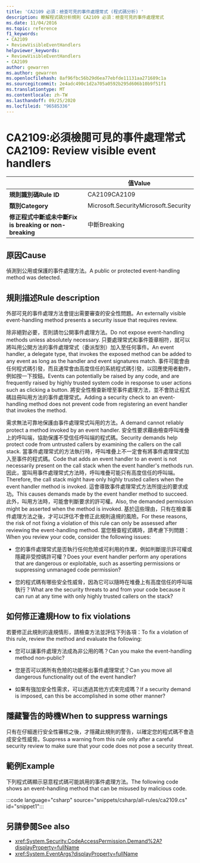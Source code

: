 ```yaml
---
title: 'CA2109 必須：檢查可見的事件處理常式 (程式碼分析) '
description: 瞭解程式碼分析規則 CA2109 必須：檢查可見的事件處理常式
ms.date: 11/04/2016
ms.topic: reference
f1_keywords:
- CA2109
- ReviewVisibleEventHandlers
helpviewer_keywords:
- ReviewVisibleEventHandlers
- CA2109
author: gewarren
ms.author: gewarren
ms.openlocfilehash: 8af96fbc56b29d6ea77ebfde11131aa271689c1a
ms.sourcegitcommit: 2e4adc490c1d2a705a0592b295d606b10b9f51f1
ms.translationtype: MT
ms.contentlocale: zh-TW
ms.lasthandoff: 09/25/2020
ms.locfileid: "96585336"
---
```

# <a name="ca2109-review-visible-event-handlers"></a><span data-ttu-id="431c8-103">CA2109:必須檢閱可見的事件處理常式</span><span class="sxs-lookup"><span data-stu-id="431c8-103">CA2109: Review visible event handlers</span></span>

| | <span data-ttu-id="431c8-104">值</span><span class="sxs-lookup"><span data-stu-id="431c8-104">Value</span></span> |
|-|-|
| <span data-ttu-id="431c8-105">**規則識別碼**</span><span class="sxs-lookup"><span data-stu-id="431c8-105">**Rule ID**</span></span> |<span data-ttu-id="431c8-106">CA2109</span><span class="sxs-lookup"><span data-stu-id="431c8-106">CA2109</span></span>|
| <span data-ttu-id="431c8-107">**類別**</span><span class="sxs-lookup"><span data-stu-id="431c8-107">**Category**</span></span> |<span data-ttu-id="431c8-108">Microsoft.Security</span><span class="sxs-lookup"><span data-stu-id="431c8-108">Microsoft.Security</span></span>|
| <span data-ttu-id="431c8-109">**修正程式中斷或未中斷**</span><span class="sxs-lookup"><span data-stu-id="431c8-109">**Fix is breaking or non-breaking**</span></span> |<span data-ttu-id="431c8-110">中斷</span><span class="sxs-lookup"><span data-stu-id="431c8-110">Breaking</span></span>|

## <a name="cause"></a><span data-ttu-id="431c8-111">原因</span><span class="sxs-lookup"><span data-stu-id="431c8-111">Cause</span></span>

<span data-ttu-id="431c8-112">偵測到公用或保護的事件處理方法。</span><span class="sxs-lookup"><span data-stu-id="431c8-112">A public or protected event-handling method was detected.</span></span>

## <a name="rule-description"></a><span data-ttu-id="431c8-113">規則描述</span><span class="sxs-lookup"><span data-stu-id="431c8-113">Rule description</span></span>

<span data-ttu-id="431c8-114">外部可見的事件處理方法會提出需要審查的安全性問題。</span><span class="sxs-lookup"><span data-stu-id="431c8-114">An externally visible event-handling method presents a security issue that requires review.</span></span>

<span data-ttu-id="431c8-115">除非絕對必要，否則請勿公開事件處理方法。</span><span class="sxs-lookup"><span data-stu-id="431c8-115">Do not expose event-handling methods unless absolutely necessary.</span></span> <span data-ttu-id="431c8-116">只要處理常式和事件簽章相符，就可以將叫用公開方法的事件處理常式（委派型別）加入至任何事件。</span><span class="sxs-lookup"><span data-stu-id="431c8-116">An event handler, a delegate type, that invokes the exposed method can be added to any event as long as the handler and event signatures match.</span></span> <span data-ttu-id="431c8-117">事件可能會由任何程式碼引發，而且通常會由高度信任的系統程式碼引發，以回應使用者動作，例如按一下按鈕。</span><span class="sxs-lookup"><span data-stu-id="431c8-117">Events can potentially be raised by any code, and are frequently raised by highly trusted system code in response to user actions such as clicking a button.</span></span> <span data-ttu-id="431c8-118">將安全性檢查新增至事件處理方法，並不會防止程式碼註冊叫用方法的事件處理常式。</span><span class="sxs-lookup"><span data-stu-id="431c8-118">Adding a security check to an event-handling method does not prevent code from registering an event handler that invokes the method.</span></span>

<span data-ttu-id="431c8-119">需求無法可靠地保護由事件處理常式叫用的方法。</span><span class="sxs-lookup"><span data-stu-id="431c8-119">A demand cannot reliably protect a method invoked by an event handler.</span></span> <span data-ttu-id="431c8-120">安全性要求藉由檢查呼叫堆疊上的呼叫端，協助保護不受信任呼叫端的程式碼。</span><span class="sxs-lookup"><span data-stu-id="431c8-120">Security demands help protect code from untrusted callers by examining the callers on the call stack.</span></span> <span data-ttu-id="431c8-121">當事件處理常式的方法執行時，呼叫堆疊上不一定會有將事件處理常式加入至事件的程式碼。</span><span class="sxs-lookup"><span data-stu-id="431c8-121">Code that adds an event handler to an event is not necessarily present on the call stack when the event handler's methods run.</span></span> <span data-ttu-id="431c8-122">因此，當叫用事件處理常式方法時，呼叫堆疊可能只有高度信任的呼叫端。</span><span class="sxs-lookup"><span data-stu-id="431c8-122">Therefore, the call stack might have only highly trusted callers when the event handler method is invoked.</span></span> <span data-ttu-id="431c8-123">這會導致事件處理常式方法所提出的要求成功。</span><span class="sxs-lookup"><span data-stu-id="431c8-123">This causes demands made by the event handler method to succeed.</span></span> <span data-ttu-id="431c8-124">此外，叫用方法時，可能會判斷要求的許可權。</span><span class="sxs-lookup"><span data-stu-id="431c8-124">Also, the demanded permission might be asserted when the method is invoked.</span></span> <span data-ttu-id="431c8-125">基於這些理由，只有在檢查事件處理方法之後，才可以評估不會修正此規則違規的風險。</span><span class="sxs-lookup"><span data-stu-id="431c8-125">For these reasons, the risk of not fixing a violation of this rule can only be assessed after reviewing the event-handling method.</span></span> <span data-ttu-id="431c8-126">當您檢查程式碼時，請考慮下列問題：</span><span class="sxs-lookup"><span data-stu-id="431c8-126">When you review your code, consider the following issues:</span></span>

- <span data-ttu-id="431c8-127">您的事件處理常式是否執行任何危險或可利用的作業，例如判斷提示許可權或隱藏非受控碼許可權？</span><span class="sxs-lookup"><span data-stu-id="431c8-127">Does your event handler perform any operations that are dangerous or exploitable, such as asserting permissions or suppressing unmanaged code permission?</span></span>

- <span data-ttu-id="431c8-128">您的程式碼有哪些安全性威脅，因為它可以隨時在堆疊上有高度信任的呼叫端執行？</span><span class="sxs-lookup"><span data-stu-id="431c8-128">What are the security threats to and from your code because it can run at any time with only highly trusted callers on the stack?</span></span>

## <a name="how-to-fix-violations"></a><span data-ttu-id="431c8-129">如何修正違規</span><span class="sxs-lookup"><span data-stu-id="431c8-129">How to fix violations</span></span>

<span data-ttu-id="431c8-130">若要修正此規則的違規情形，請檢查方法並評估下列各項：</span><span class="sxs-lookup"><span data-stu-id="431c8-130">To fix a violation of this rule, review the method and evaluate the following:</span></span>

- <span data-ttu-id="431c8-131">您可以讓事件處理方法成為非公用的嗎？</span><span class="sxs-lookup"><span data-stu-id="431c8-131">Can you make the event-handling method non-public?</span></span>

- <span data-ttu-id="431c8-132">您是否可以將所有危險的功能移出事件處理常式？</span><span class="sxs-lookup"><span data-stu-id="431c8-132">Can you move all dangerous functionality out of the event handler?</span></span>

- <span data-ttu-id="431c8-133">如果有強加安全性需求，可以透過其他方式來完成嗎？</span><span class="sxs-lookup"><span data-stu-id="431c8-133">If a security demand is imposed, can this be accomplished in some other manner?</span></span>

## <a name="when-to-suppress-warnings"></a><span data-ttu-id="431c8-134">隱藏警告的時機</span><span class="sxs-lookup"><span data-stu-id="431c8-134">When to suppress warnings</span></span>

<span data-ttu-id="431c8-135">只有在仔細進行安全性審核之後，才隱藏此規則的警告，以確定您的程式碼不會造成安全性威脅。</span><span class="sxs-lookup"><span data-stu-id="431c8-135">Suppress a warning from this rule only after a careful security review to make sure that your code does not pose a security threat.</span></span>

## <a name="example"></a><span data-ttu-id="431c8-136">範例</span><span class="sxs-lookup"><span data-stu-id="431c8-136">Example</span></span>

<span data-ttu-id="431c8-137">下列程式碼顯示惡意程式碼可能誤用的事件處理方法。</span><span class="sxs-lookup"><span data-stu-id="431c8-137">The following code shows an event-handling method that can be misused by malicious code.</span></span>

:::code language="csharp" source="snippets/csharp/all-rules/ca2109.cs" id="snippet1":::

## <a name="see-also"></a><span data-ttu-id="431c8-138">另請參閱</span><span class="sxs-lookup"><span data-stu-id="431c8-138">See also</span></span>

- <xref:System.Security.CodeAccessPermission.Demand%2A?displayProperty=fullName>
- <xref:System.EventArgs?displayProperty=fullName>
